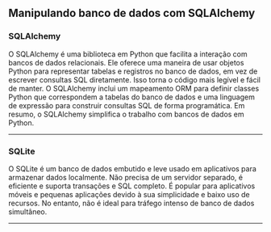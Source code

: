 ## Manipulando banco de dados com SQLAlchemy

### SQLAlchemy

O SQLAlchemy é uma biblioteca em Python que facilita a interação com bancos de dados relacionais. Ele oferece uma maneira de usar objetos Python para representar tabelas e registros no banco de dados, em vez de escrever consultas SQL diretamente. Isso torna o código mais legível e fácil de manter. O SQLAlchemy inclui um mapeamento ORM para definir classes Python que correspondem a tabelas do banco de dados e uma linguagem de expressão para construir consultas SQL de forma programática. Em resumo, o SQLAlchemy simplifica o trabalho com bancos de dados em Python.

---

### SQLite

O SQLite é um banco de dados embutido e leve usado em aplicativos para armazenar dados localmente. Não precisa de um servidor separado, é eficiente e suporta transações e SQL completo. É popular para aplicativos móveis e pequenas aplicações devido à sua simplicidade e baixo uso de recursos. No entanto, não é ideal para tráfego intenso de banco de dados simultâneo.

---
